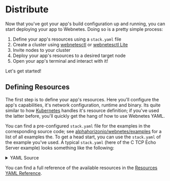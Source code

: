 # Distribute

Now that you've got your app's build configuration up and running, you can start deploying your app to Webnetes. Doing so is a pretty simple process:

1. Define your app's resources using a `stack.yaml` file
2. Create a cluster using [webnetesctl](https://webnetes.dev/) or [webnetesctl Lite](https://lite.webnetes.dev/)
3. Invite nodes to your cluster
4. Deploy your app's resources to a desired target node
5. Open your app's terminal and interact with it!

Let's get started!

## Defining Resources

The first step is to define your app's resources. Here you'll configure the app's capabilities, it's network configuration, runtime and binary. Its quite similar to how [Kubernetes](https://kubernetes.io/) handles it's resource definition; if you've used the latter before, you'll quickly get the hang of how to use Webnetes YAML.

You can find a pre-configured `stack.yaml` file for the examples in the corresponding source code; see [alphahorizonio/webnetes/examples](https://github.com/alphahorizonio/webnetes/tree/main/examples) for a list of all examples the. To get a head start, you can use the `stack.yaml` of the example you've used. A typical `stack.yaml` (here of the C TCP Echo Server example) looks something like the following:

<details>
	<summary>YAML Source</summary>

```yaml
apiVersion: schema.webnetes.dev/v1alpha1
kind: Runtime
metadata:
  name: Generic WASI
  label: wasi_generic
spec: {}
---
apiVersion: schema.webnetes.dev/v1alpha1
kind: Capability
metadata:
  name: Creating a socket
  label: net_socket
spec: {}
---
apiVersion: schema.webnetes.dev/v1alpha1
kind: Capability
metadata:
  name: Sending over a socket
  label: net_send
spec: {}
---
apiVersion: schema.webnetes.dev/v1alpha1
kind: Capability
metadata:
  name: Receiving from a socket
  label: net_receive
spec: {}
---
apiVersion: schema.webnetes.dev/v1alpha1
kind: Capability
metadata:
  name: Binding an alias to a socket
  label: net_bind
spec: {}
---
apiVersion: schema.webnetes.dev/v1alpha1
kind: Capability
metadata:
  name: Listen on a socket
  label: net_listen
spec: {}
---
apiVersion: schema.webnetes.dev/v1alpha1
kind: Capability
metadata:
  name: Accept on a socket
  label: net_accept
spec: {}
---
apiVersion: schema.webnetes.dev/v1alpha1
kind: Processor
metadata:
  name: Felix's iPhone
  label: felixs_iphone
spec:
  runtimes:
    - wasi_generic
  capabilities:
    - net_socket
    - net_send
    - net_receive
    - net_bind
    - net_listen
    - net_accept
---
apiVersion: schema.webnetes.dev/v1alpha1
kind: Signaler
metadata:
  name: Public unisockets Signaling Server
  label: unisockets_public
spec:
  urls:
    - wss://signaler.webnetes.dev
  retryAfter: 1000
---
apiVersion: schema.webnetes.dev/v1alpha1
kind: StunServer
metadata:
  name: Google STUN Server
  label: google
spec:
  urls:
    - stun:stun.l.google.com:19302
---
apiVersion: schema.webnetes.dev/v1alpha1
kind: StunServer
metadata:
  name: Twillio STUN Server
  label: twillio
spec:
  urls:
    - stun:global.stun.twilio.com:3478?transport=udp
---
apiVersion: schema.webnetes.dev/v1alpha1
kind: TurnServer
metadata:
  name: Twillio TURN Server (UDP)
  label: twillio_udp
spec:
  urls:
    - turn:global.turn.twilio.com:3478?transport=tcp
  username: f4b4035eaa76f4a55de5f4351567653ee4ff6fa97b50b6b334fcc1be9c27212d
  credential: w1uxM55V9yVoqyVFjt+mxDBV0F87AUCemaYVQGxsPLw=
---
apiVersion: schema.webnetes.dev/v1alpha1
kind: TurnServer
metadata:
  name: Twillio TURN Server (TCP)
  label: twillio_tcp
spec:
  urls:
    - turn:global.turn.twilio.com:3478?transport=tcp
  username: f4b4035eaa76f4a55de5f4351567653ee4ff6fa97b50b6b334fcc1be9c27212d
  credential: w1uxM55V9yVoqyVFjt+mxDBV0F87AUCemaYVQGxsPLw=
---
apiVersion: schema.webnetes.dev/v1alpha1
kind: TurnServer
metadata:
  name: Twillio TURN Server Fallback (TCP)
  label: twillio_tcp_fallback
spec:
  urls:
    - turn:global.turn.twilio.com:443?transport=tcp
  username: f4b4035eaa76f4a55de5f4351567653ee4ff6fa97b50b6b334fcc1be9c27212d
  credential: w1uxM55V9yVoqyVFjt+mxDBV0F87AUCemaYVQGxsPLw=
---
apiVersion: schema.webnetes.dev/v1alpha1
kind: Network
metadata:
  name: Public unisockets network
  label: unisockets_public
spec:
  signaler: unisockets_public
  stunServers:
    - google
    - twillio
  turnServers:
    - twillio_udp
    - twillio_tcp
    - twillio_tcp_fallback
---
apiVersion: schema.webnetes.dev/v1alpha1
kind: NetworkInterface
metadata:
  name: C Echo Network
  label: c_echo_network
spec:
  network: unisockets_public
  prefix: 127.19.0
---
apiVersion: schema.webnetes.dev/v1alpha1
kind: Tracker
metadata:
  name: OpenWebTorrent
  label: openwebtorrent
spec:
  urls:
    - wss://tracker.openwebtorrent.com
---
apiVersion: schema.webnetes.dev/v1alpha1
kind: Tracker
metadata:
  name: Fastcast
  label: fastcast
spec:
  urls:
    - wss://tracker.fastcast.nz
---
apiVersion: schema.webnetes.dev/v1alpha1
kind: Repository
metadata:
  name: Public WebTorrent
  label: webtorrent_public
spec:
  trackers:
    - openwebtorrent
    - fastcast
  stunServers:
    - google
    - twillio
  turnServers:
    - twillio_udp
    - twillio_tcp
    - twillio_tcp_fallback
---
apiVersion: schema.webnetes.dev/v1alpha1
kind: File
metadata:
  name: C Echo Server Binary
  label: c_echo_server
spec:
  repository: webtorrent_public
  uri: d1eb90cb38bbffd1705f49e3e68a57d2c104b594
---
apiVersion: schema.webnetes.dev/v1alpha1
kind: Arguments
metadata:
  name: C Echo Server Configuration
  label: c_echo_server
spec:
  argv:
    - -l
    - 127.0.0.1
    - -p
    - 1234
---
apiVersion: schema.webnetes.dev/v1alpha1
kind: Workload
metadata:
  name: C Echo Server
  label: c_echo_server
spec:
  file: c_echo_server
  runtime: wasi_generic
  capabilities:
    - net_socket
    - net_send
    - net_receive
    - net_bind
    - net_listen
    - net_accept
  networkInterface: c_echo_network
  arguments: c_echo_server
  terminalLabel: c_echo_server
  terminalHostNodeId: localhost
```

</details>

You can find a full reference of the available resources in the [Resources YAML Reference](../reference/resources-yaml.md).
